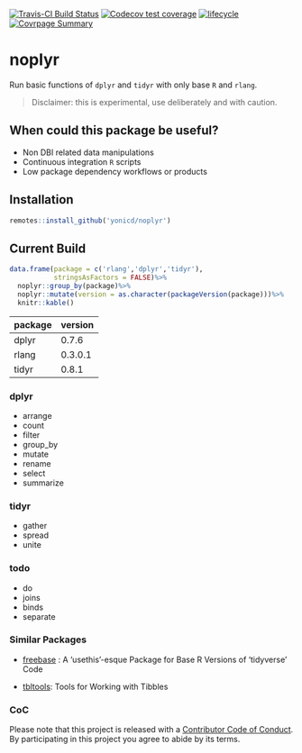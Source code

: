 
<!-- README.md is generated from README.Rmd. Please edit that file -->

[![Travis-CI Build
Status](https://travis-ci.org/yonicd/noplyr.svg?branch=master)](https://travis-ci.org/yonicd/noplyr)
[![Codecov test
coverage](https://codecov.io/gh/yonicd/noplyr/branch/master/graph/badge.svg)](https://codecov.io/gh/yonicd/noplyr?branch=master)
[![lifecycle](https://img.shields.io/badge/lifecycle-experimental-orange.svg)](https://www.tidyverse.org/lifecycle/#experimental)
[![Covrpage
Summary](https://img.shields.io/badge/covrpage-Last_Build_2019_01_12-yellowgreen.svg)](http://tinyurl.com/y8wab3dk)

# noplyr

Run basic functions of `dplyr` and `tidyr` with only base `R` and
`rlang`.

> Disclaimer: this is experimental, use deliberately and with caution.

## When could this package be useful?

  - Non DBI related data manipulations
  - Continuous integration `R` scripts
  - Low package dependency workflows or products

## Installation

``` r
remotes::install_github('yonicd/noplyr')
```

## Current Build

``` r
data.frame(package = c('rlang','dplyr','tidyr'),
           stringsAsFactors = FALSE)%>%
  noplyr::group_by(package)%>%
  noplyr::mutate(version = as.character(packageVersion(package)))%>%
  knitr::kable()
```

| package | version |
| :------ | :------ |
| dplyr   | 0.7.6   |
| rlang   | 0.3.0.1 |
| tidyr   | 0.8.1   |

### dplyr

  - arrange
  - count
  - filter
  - group\_by
  - mutate
  - rename
  - select
  - summarize

### tidyr

  - gather
  - spread
  - unite

### todo

  - do
  - joins
  - binds
  - separate

### Similar Packages

  - [freebase](https://github.com/hrbrmstr/freebase) : A ‘usethis’-esque
    Package for Base R Versions of ‘tidyverse’ Code

  - [tbltools](https://github.com/mkearney/tbltools): Tools for Working
    with Tibbles

### CoC

Please note that this project is released with a [Contributor Code of
Conduct](CODE_OF_CONDUCT.md). By participating in this project you agree
to abide by its terms.
